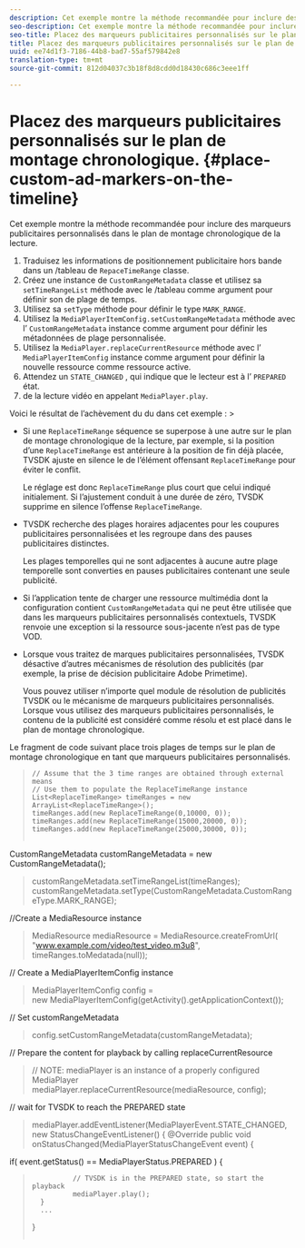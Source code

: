 ```yaml
---
description: Cet exemple montre la méthode recommandée pour inclure des marqueurs publicitaires personnalisés dans le plan de montage chronologique de la lecture.
seo-description: Cet exemple montre la méthode recommandée pour inclure des marqueurs publicitaires personnalisés dans le plan de montage chronologique de la lecture.
seo-title: Placez des marqueurs publicitaires personnalisés sur le plan de montage chronologique.
title: Placez des marqueurs publicitaires personnalisés sur le plan de montage chronologique.
uuid: ee74d1f3-7186-44b8-bad7-55af579842e8
translation-type: tm+mt
source-git-commit: 812d04037c3b18f8d8cdd0d18430c686c3eee1ff

---
```



# Placez des marqueurs publicitaires personnalisés sur le plan de montage chronologique. {#place-custom-ad-markers-on-the-timeline}

Cet exemple montre la méthode recommandée pour inclure des marqueurs publicitaires personnalisés dans le plan de montage chronologique de la lecture.

1. Traduisez les informations de positionnement publicitaire hors bande dans un /tableau de `RepaceTimeRange` classe.
1. Créez une instance de `CustomRangeMetadata` classe et utilisez sa `setTimeRangeList` méthode avec le /tableau comme argument pour définir son de plage de temps.
1. Utilisez sa `setType` méthode pour définir le type `MARK_RANGE`.
1. Utilisez la `MediaPlayerItemConfig.setCustomRangeMetadata` méthode avec l’ `CustomRangeMetadata` instance comme argument pour définir les métadonnées de plage personnalisée.
1. Utilisez la `MediaPlayer.replaceCurrentResource` méthode avec l’ `MediaPlayerItemConfig` instance comme argument pour définir la nouvelle ressource comme ressource active.
1. Attendez un `STATE_CHANGED` , qui indique que le lecteur est à l’ `PREPARED` état.
1. de la lecture vidéo en appelant `MediaPlayer.play`.

Voici le résultat de l’achèvement du  du dans cet exemple : >
* Si une `ReplaceTimeRange` séquence se superpose à une autre sur le plan de montage chronologique de la lecture, par exemple, si la position  d’une `ReplaceTimeRange` est antérieure à la position de fin déjà placée, TVSDK ajuste en silence le de l’élément offensant `ReplaceTimeRange` pour éviter le conflit.

   Le réglage est donc `ReplaceTimeRange` plus court que celui indiqué initialement. Si l’ajustement conduit à une durée de zéro, TVSDK supprime en silence l’offense `ReplaceTimeRange`.

* TVSDK recherche des plages horaires adjacentes pour les coupures publicitaires personnalisées et les regroupe dans des pauses publicitaires distinctes.

   Les plages temporelles qui ne sont adjacentes à aucune autre plage temporelle sont converties en pauses publicitaires contenant une seule publicité.
* Si l’application tente de charger une ressource multimédia dont la configuration contient `CustomRangeMetadata` qui ne peut être utilisée que dans les marqueurs publicitaires personnalisés contextuels, TVSDK renvoie une exception si la ressource sous-jacente n’est pas de type VOD.
* Lorsque vous traitez de marques publicitaires personnalisées, TVSDK désactive d’autres mécanismes de résolution des publicités (par exemple, la prise de décision publicitaire Adobe Primetime).

   Vous pouvez utiliser n’importe quel module de résolution de publicités TVSDK ou le mécanisme de marqueurs publicitaires personnalisés. Lorsque vous utilisez des marqueurs publicitaires personnalisés, le contenu de la publicité est considéré comme résolu et est placé dans le plan de montage chronologique.

Le fragment de code suivant place trois plages de temps sur le plan de montage chronologique en tant que marqueurs publicitaires personnalisés.

>```java>
>// Assume that the 3 time ranges are obtained through external means 
>// Use them to populate the ReplaceTimeRange instance 
>List<ReplaceTimeRange> timeRanges = new ArrayList<ReplaceTimeRange>(); 
>timeRanges.add(new ReplaceTimeRange(0,10000, 0)); 
>timeRanges.add(new ReplaceTimeRange(15000,20000, 0)); 
>timeRanges.add(new ReplaceTimeRange(25000,30000, 0)); 
> 
>
CustomRangeMetadata customRangeMetadata = new CustomRangeMetadata(); 
>customRangeMetadata.setTimeRangeList(timeRanges); 
>customRangeMetadata.setType(CustomRangeMetadata.CustomRangeType.MARK_RANGE); 
> 
>
//Create a MediaResource instance 
>MediaResource mediaResource = MediaResource.createFromUrl( 
>               "www.example.com/video/test_video.m3u8", timeRanges.toMedatada(null)); 
> 
>
// Create a MediaPlayerItemConfig instance 
>MediaPlayerItemConfig config =  
>   new MediaPlayerItemConfig(getActivity().getApplicationContext()); 
> 
>
// Set customRangeMetadata 
>config.setCustomRangeMetadata(customRangeMetadata); 
> 
>
// Prepare the content for playback by calling replaceCurrentResource 
>// NOTE: mediaPlayer is an instance of a properly configured MediaPlayer  
>mediaPlayer.replaceCurrentResource(mediaResource, config); 
> 
>
// wait for TVSDK to reach the PREPARED state 
>mediaPlayer.addEventListener(MediaPlayerEvent.STATE_CHANGED,  
>   new StatusChangeEventListener() { 
>       @Override 
>       public void onStatusChanged(MediaPlayerStatusChangeEvent event) { 
> 
>    
   if( event.getStatus() == MediaPlayerStatus.PREPARED ) { 
>               // TVSDK is in the PREPARED state, so start the playback  
>               mediaPlayer.play(); 
>       } 
>       ... 
>}
>```

